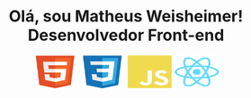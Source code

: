<h1 align="center">Olá, sou Matheus Weisheimer!<br>Desenvolvedor Front-end</h1>

<div align="center">
  <img align="center" height="60" width="80" src="https://raw.githubusercontent.com/devicons/devicon/master/icons/html5/html5-original.svg">
  <img align="center" height="60" width="80" src="https://raw.githubusercontent.com/devicons/devicon/master/icons/css3/css3-original.svg">
  <img align="center" height="60" width="80" src="https://raw.githubusercontent.com/devicons/devicon/master/icons/javascript/javascript-plain.svg">
  <img align="center" height="60" width="80" src="https://raw.githubusercontent.com/devicons/devicon/master/icons/react/react-original.svg">
</div>

<!--
- 🌱 I’m currently learning ...
- 👯 I’m looking to collaborate on ...
- 📫 How to reach me: ...
-->

